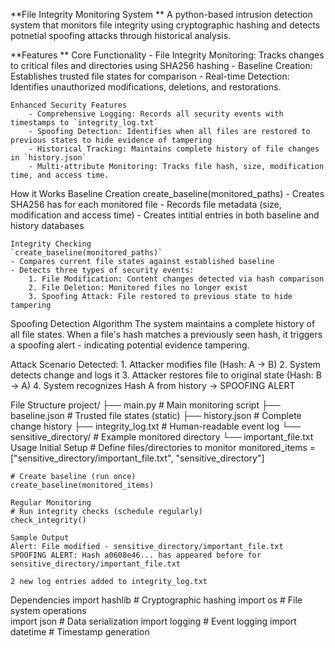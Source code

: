 **File Integrity Monitoring System
**
A python-based intrusion detection system that monitors file integrity using cryptographic hashing and detects potnetial spoofing attacks through historical analysis.

**Features
**    Core Functionality
        - File Integrity Monitoring: Tracks changes to critical files and directories using SHA256 hashing
        - Baseline Creation: Establishes trusted file states for comparison
        - Real-time Detection: Identifies unauthorized modifications, deletions, and restorations.

    Enhanced Security Features
        - Comprehensive Logging: Records all security events with timestamps to `integrity_log.txt`
        - Spoofing Detection: Identifies when all files are restored to previous states to hide evidence of tampering
        - Historical Tracking: Maintains complete history of file changes in `history.json`
        - Multi-attribute Monitoring: Tracks file hash, size, modification time, and access time.

How it Works
    Baseline Creation
    create_baseline(monitored_paths)
    - Creates SHA256 has for each monitored file
    - Records file metadata (size, modification and access time)
    - Creates intitial entries in both baseline and history databases

    Integrity Checking
    `create_baseline(monitored_paths)`
    - Compares current file states against established baseline
    - Detects three types of security events:
        1. File Modification: Content changes detected via hash comparison
        2. File Deletion: Monitored files no longer exist
        3. Spoofing Attack: File restored to previous state to hide tampering

Spoofing Detection Algorithm
    The system maintains a complete history of all file states. When a file's hash matches a previously seen hash, it triggers a spoofing alert - indicating potential evidence tampering.

Attack Scenario Detected:
    1. Attacker modifies file (Hash: A → B)
    2. System detects change and logs it
    3. Attacker restores file to original state (Hash: B → A)
    4. System recognizes Hash A from history → SPOOFING ALERT

File Structure
    project/
    ├── main.py                 # Main monitoring script
    ├── baseline.json          # Trusted file states (static)
    ├── history.json           # Complete change history
    ├── integrity_log.txt      # Human-readable event log
    └── sensitive_directory/   # Example monitored directory
        └── important_file.txt
Usage
    Initial Setup
    # Define files/directories to monitor
    monitored_items = ["sensitive_directory/important_file.txt", "sensitive_directory"]

    # Create baseline (run once)
    create_baseline(monitored_items)

    Regular Monitoring
    # Run integrity checks (schedule regularly)
    check_integrity()

    Sample Output
    Alert: File modified - sensitive_directory/important_file.txt
    SPOOFING ALERT: Hash a0608e46... has appeared before for sensitive_directory/important_file.txt

    2 new log entries added to integrity_log.txt

Dependencies
    import hashlib    # Cryptographic hashing
    import os         # File system operations  
    import json       # Data serialization
    import logging    # Event logging
    import datetime   # Timestamp generation




